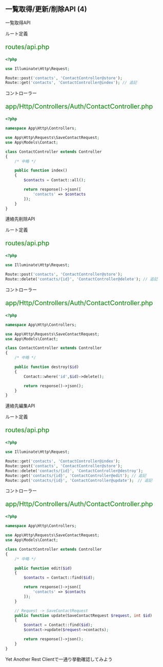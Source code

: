 
## 一覧取得/更新/削除API (4)

>>>

一覧取得API

>>>

ルート定義
<p style="font-size: 20px; color: green; ">routes/api.php</p>

```php
<?php

use Illuminate\Http\Request;

Route::post('contacts', 'ContactController@store');
Route::get('contacts', 'ContactController@index'); // 追記
```

>>>

コントローラー
<p style="font-size: 20px; color: green; ">app/Http/Controllers/Auth/ContactController.php</p>

```php
<?php

namespace App\Http\Controllers;

use App\Http\Requests\SaveContactRequest;
use App\Models\Contact;

class ContactController extends Controller
{
    /* 中略 */

    public function index()
    {
        $contacts = Contact::all();

        return response()->json([
            'contacts' => $contacts
        ]);
    }
}
```

>>>


連絡先削除API

>>>

ルート定義
<p style="font-size: 20px; color: green; ">routes/api.php</p>

```php
<?php

use Illuminate\Http\Request;

Route::post('contacts', 'ContactController@store');
Route::delete('contacts/{id}', 'ContactController@delete'); // 追記
```

>>>

コントローラー
<p style="font-size: 20px; color: green; ">app/Http/Controllers/Auth/ContactController.php</p>

```php
<?php

namespace App\Http\Controllers;

use App\Http\Requests\SaveContactRequest;
use App\Models\Contact;

class ContactController extends Controller
{
    /* 中略 */

    public function destroy($id)
    {
        Contact::where('id',$id)->delete();

        return response()->json();
    }
}
```


>>>


連絡先編集API

>>>

ルート定義
<p style="font-size: 20px; color: green; ">routes/api.php</p>

```php
<?php

use Illuminate\Http\Request;

Route::get('contacts', 'ContactController@index');
Route::post('contacts', 'ContactController@store');
Route::delete('contacts/{id}', 'ContactController@destroy'); 
Route::get('contacts/{id}', 'ContactController@edit'); // 追記
Route::put('contacts/{id}', 'ContactController@update');　// 追記
```

>>>

コントローラー
<p style="font-size: 20px; color: green; ">app/Http/Controllers/Auth/ContactController.php</p>

```php
<?php

namespace App\Http\Controllers;

use App\Http\Requests\SaveContactRequest;
use App\Models\Contact;

class ContactController extends Controller
{
    /* 中略 */

    public function edit($id)
    {
        $contacts = Contact::find($id);

        return response()->json([
            'contacts' => $contacts
        ]);
    }

    // Request -> SaveContactRequest
    public function update(SaveContactRequest $request, int $id)
    {
        $contact = Contact::find($id);
        $contact->update($request->contacts);

        return response()->json();
    }
}
```

>>>

Yet Another Rest Clientで一通り挙動確認してみよう

